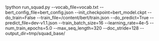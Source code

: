 !python run_squad.py --vocab_file=vocab.txt --bert_config_file=bert_config.json --init_checkpoint=bert_model.ckpt --do_train=False --train_file=/content/bert/train.json --do_predict=True --predict_file=dev-v1.1.json --train_batch_size=16 --learning_rate=4e-5 --num_train_epochs=5.0 --max_seq_length=320 --doc_stride=128 --output_dir=tmp/squad_base/